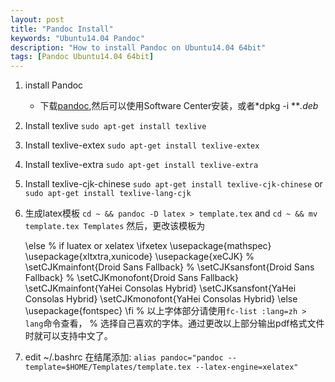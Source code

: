 ```yaml
---
layout: post
title: "Pandoc Install"
keywords: "Ubuntu14.04 Pandoc"
description: "How to install Pandoc on Ubuntu14.04 64bit"
tags: [Pandoc Ubuntu14.04 64bit]
---
```


1. install Pandoc
	* 下载[pandoc][1],然后可以使用Software Center安装，或者*dpkg -i ***.deb* 
2. Install texlive
	 `sudo apt-get install texlive`
3. Install texlive-extex
	`sudo apt-get install texlive-extex`
4. Install texlive-extra
	`sudo apt-get install texlive-extra`
5. Install texlive-cjk-chinese
	`sudo apt-get install texlive-cjk-chinese`
	or
	`sudo apt-get install texlive-lang-cjk`
6. 生成latex模板
	`cd ~ && pandoc -D latex > template.tex`
	and 
	`cd ~ && mv template.tex Templates`
	然后，更改该模板为
	>
	\else % if luatex or xelatex
	 \ifxetex
	    \usepackage{mathspec}
	    \usepackage{xltxtra,xunicode}
	       \usepackage{xeCJK}
	   %   \setCJKmainfont{Droid Sans Fallback}
	   %   \setCJKsansfont{Droid Sans Fallback}
	   %   \setCJKmonofont{Droid Sans Fallback}
	       \setCJKmainfont{YaHei Consolas Hybrid}
	       \setCJKsansfont{YaHei Consolas Hybrid}
	       \setCJKmonofont{YaHei Consolas Hybrid}
	\else
		\usepackage{fontspec}
	\fi
	% 以上字体部分请使用`fc-list :lang=zh > lang`命令查看，
	% 选择自己喜欢的字体。通过更改以上部分输出pdf格式文件时就可以支持中文了。
	
7. edit ~/.bashrc 
	在结尾添加:
	`alias pandoc="pandoc --template=$HOME/Templates/template.tex --latex-engine=xelatex"`

	

	 








[1]: https:://github.com/jgm/pandoc/releases "pandoc releases"
